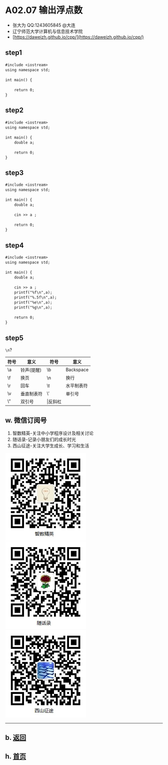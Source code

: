 # A02.07 输出浮点数

- 张大为 QQ:1243605845 @大连
- 辽宁师范大学计算机与信息技术学院
- [https://daweizh.github.io/cpp/](https://daweizh.github.io/cpp/) 

## step1

~~~
#include <iostream>
using namespace std;

int main() {

    return 0;
}
~~~

## step2

~~~
#include <iostream>
using namespace std;

int main() {
    double a;

    return 0;
}
~~~


## step3

~~~
#include <iostream>
using namespace std;

int main() {
    double a;

    cin >> a ;

    return 0;
}
~~~

## step4

~~~
#include <iostream>
using namespace std;

int main() {
    double a;

    cin >> a ;
    printf("%f\n",a);
    printf("%.5f\n",a);
    printf("%e\n",a);
    printf("%g\n",a);

    return 0;
}
~~~

## step5

`\n`?

|符号|意义|符号|意义|
|---|---|---|---|
|\a|铃声(提醒)|\b|Backspace|
|\f|换页|\n|换行|
|\r|回车|\t|水平制表符|
|\v|垂直制表符|\’|单引号|
|\”|双引号|\\|反斜杠|


## w. 微信订阅号


1. 智数精英-关注中小学程序设计及相关讨论
2. 随话录-记录小朋友们的成长时光
2. 西山征途-关注大学生成长、学习和生活

![欢迎关注“智数精英”订阅号](../../assets/me/img/idea8.jpg)
![欢迎关注“随话录”订阅号](../../assets/me/img/shl8.jpg)
![欢迎关注“西山征途”订阅号](../../assets/me/img/xszt8.jpg)

----------

## b. [返回](../)
    
## h. [首页](../../)

 